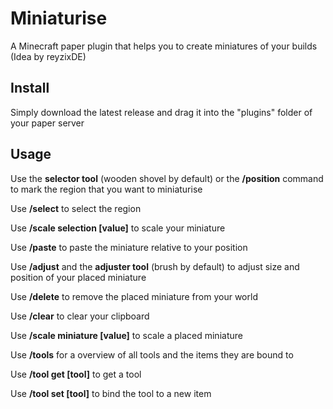 # Miniaturise
A Minecraft paper plugin that helps you to create miniatures of your builds (Idea by reyzixDE)

## Install
Simply download the latest release and drag it into the "plugins" folder of your paper server

## Usage
Use the **selector tool** (wooden shovel by default) or the **/position** command to mark the region that you want to miniaturise

Use **/select** to select the region

Use **/scale selection [value]** to scale your miniature

Use **/paste** to paste the miniature relative to your position

Use **/adjust** and the **adjuster tool** (brush by default) to adjust size and position of your placed miniature

Use **/delete** to remove the placed miniature from your world

Use **/clear** to clear your clipboard

Use **/scale miniature [value]** to scale a placed miniature

Use **/tools** for a overview of all tools and the items they are bound to

Use **/tool get [tool]** to get a tool

Use **/tool set [tool]** to bind the tool to a new item


